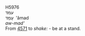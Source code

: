 <body>
  <p>H5976<br>  עמד  <br> עָמַד  ‎  ‛âmad  <br><i>aw-mad‘ </i><br>From <a href="h4571.htm">4571</a>  to <i>shake: - </i>be at a stand.<br></p>
 </body>